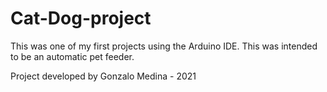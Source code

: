 # Cat-Dog-project
 This was one of my first projects using the Arduino IDE. This was intended to be an automatic pet feeder.

Project developed by Gonzalo Medina - 2021
